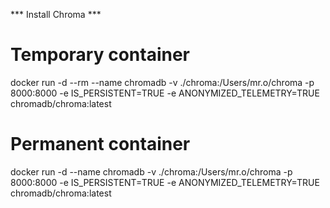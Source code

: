 *** Install Chroma ***

# Temporary container #
docker run -d --rm --name chromadb -v ./chroma:/Users/mr.o/chroma -p 8000:8000 -e IS_PERSISTENT=TRUE -e ANONYMIZED_TELEMETRY=TRUE chromadb/chroma:latest 

# Permanent container #
docker run -d --name chromadb -v ./chroma:/Users/mr.o/chroma -p 8000:8000 -e IS_PERSISTENT=TRUE -e ANONYMIZED_TELEMETRY=TRUE chromadb/chroma:latest 
